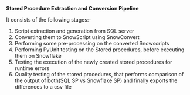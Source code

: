 **Stored Procedure Extraction and Conversion Pipeline**

It consists of the following stages:-
1) Script extraction and generation from SQL server
2) Converting them to SnowScript using SnowConvert
3) Performing some pre-processing on the converted Snowscripts 
4) Performing PyUnit testing on the Stored procedures, before executing them on Snowflake
5) Testing the execution of the newly created stored procedures for runtime errors
6) Quality testing of the stored procedures, that performs comparison of the output of both(SQL SP vs Snowflake SP) and finally exports the differences to a csv file